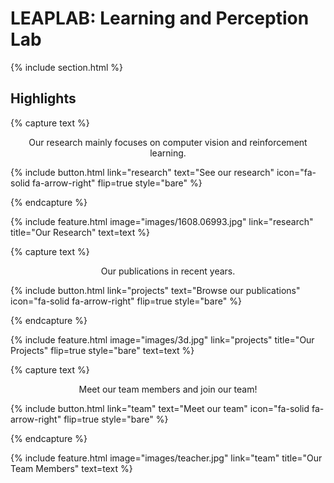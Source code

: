 ---
---

# LEAPLAB: Learning and Perception Lab


{% include section.html %}

## Highlights

{% capture text %}

<div style="text-align: center;">Our research mainly focuses on computer vision and reinforcement learning.</div>

{%
  include button.html
  link="research"
  text="See our research"
  icon="fa-solid fa-arrow-right"
  flip=true
  style="bare"
%}

{% endcapture %}

{%
  include feature.html
  image="images/1608.06993.jpg"
  link="research"
  title="Our Research"
  text=text
%}

{% capture text %}

<div style="text-align: center;">Our publications in recent years.</div>

{%
  include button.html
  link="projects"
  text="Browse our publications"
  icon="fa-solid fa-arrow-right"
  flip=true
  style="bare"
%}

{% endcapture %}

{%
  include feature.html
  image="images/3d.jpg"
  link="projects"
  title="Our Projects"
  flip=true
  style="bare"
  text=text
%}

{% capture text %}

<div style="text-align: center;">Meet our team members and join our team!</div>

{%
  include button.html
  link="team"
  text="Meet our team"
  icon="fa-solid fa-arrow-right"
  flip=true
  style="bare"
%}

{% endcapture %}

{%
  include feature.html
  image="images/teacher.jpg"
  link="team"
  title="Our Team Members"
  text=text
%}
